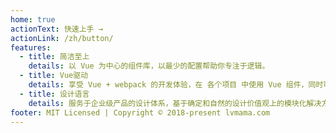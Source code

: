 ```yaml
---
home: true
actionText: 快速上手 →
actionLink: /zh/button/
features:
  - title: 简洁至上
    details: 以 Vue 为中心的组件库，以最少的配置帮助你专注于逻辑。
  - title: Vue驱动
    details: 享受 Vue + webpack 的开发体验，在 各个项目 中使用 Vue 组件，同时可以使用 Vue 来开发自定义组件。
  - title: 设计语言
    details: 服务于企业级产品的设计体系，基于确定和自然的设计价值观上的模块化解决方案，让设计者和开发者专注于更好的用户体验。
footer: MIT Licensed | Copyright © 2018-present lvmama.com
---
```

